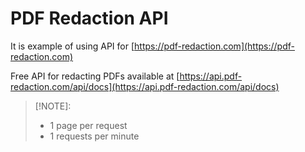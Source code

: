 # PDF Redaction API

It is example of using API for [https://pdf-redaction.com](https://pdf-redaction.com)

Free API for redacting PDFs available at [https://api.pdf-redaction.com/api/docs](https://api.pdf-redaction.com/api/docs)

> [!NOTE]:
>  * 1 page per request
>  * 1 requests per minute


